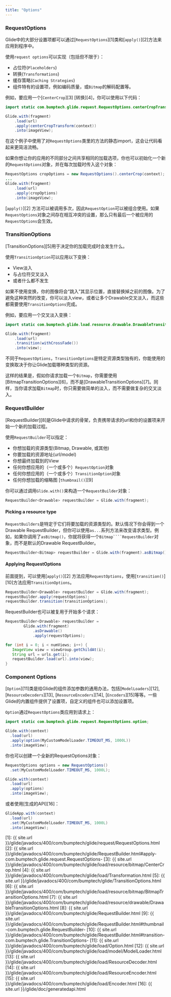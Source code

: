 ```yaml
---
title: "Options"
---
```


### RequestOptions
Glide中的大部分设置项都可以通过[``RequestOptions``][1]类和[``apply()``][2]方法来应用到程序中。

使用`request options`可以实现（包括但不限于）：

* 占位符(`Placeholders`)
* 转换(`Transformations`)
* 缓存策略(`Caching Strategies`)
* 组件特有的设置项，例如编码质量，或``Bitmap``的解码配置等。

例如，要应用一个[``CenterCrop``][3] [转换][4]，你可以使用以下代码：

```java
import static com.bumptech.glide.request.RequestOptions.centerCropTransform;

Glide.with(fragment)
    .load(url)
    .apply(centerCropTransform(context))
    .into(imageView);
```

在这个例子中使用了对``RequestOptions``类里的方法的静态import，这会让代码看起来更简洁流畅。

如果你想让你的应用的不同部分之间共享相同的加载选项，你也可以初始化一个新的``RequestOptions``对象，并在每次加载时传入这个对象：

```java
RequestOptions cropOptions = new RequestOptions().centerCrop(context);
...
Glide.with(fragment)
    .load(url)
    .apply(cropOptions)
    .into(imageView);
```

[``apply()``][2] 方法可以被调用多次，因此``RequestOption``可以被组合使用。如果``RequestOptions``对象之间存在相互冲突的设置，那么只有最后一个被应用的 ``RequestOptions``会生效。

### TransitionOptions

[TransitionOptions][5]用于决定你的加载完成时会发生什么。

使用``TransitionOption``可以应用以下变换：

* View淡入
* 与占位符交叉淡入
* 或者什么都不发生

如果不使用变换，你的图像将会“跳入”其显示位置，直接替换掉之前的图像。为了避免这种突然的改变，你可以淡入view，或者让多个Drawable交叉淡入，而这些都需要使用``TransitionOptions``完成。

例如，要应用一个交叉淡入变换：

```java
import static com.bumptech.glide.load.resource.drawable.DrawableTransitionOptions.withCrossFade;

Glide.with(fragment)
    .load(url)
    .transition(withCrossFade())
    .into(view);
```

不同于``RequestOptions``，``TransitionOptions``是特定资源类型独有的，你能使用的变换取决于你让Glide加载哪种类型的资源。

这样的结果是，假如你请求加载一个``Bitmap``，你需要使用[BitmapTransitionOptions][6]，而不是[DrawableTransitionOptions][7]。同样，当你请求加载``Bitmap``时，你只需要做简单的淡入，而不需要做复杂的交叉淡入。

### RequestBuilder

[RequestBuilder][8]是Glide中请求的骨架，负责携带请求的url和你的设置项来开始一个新的加载过程。

使用``RequestBuilder``可以指定：

* 你想加载的资源类型(Bitmap, Drawable, 或其他)
* 你要加载的资源地址(url/model)
* 你想最终加载到的View
* 任何你想应用的（一个或多个）``RequestOption``对象
* 任何你想应用的（一个或多个）``TransitionOption``对象
* 任何你想加载的缩略图 [``thumbnail()``][9]

你可以通过调用``Glide.with()``来构造一个``RequestBuilder``对象：

```java
RequestBuilder<Drawable> requestBuilder = Glide.with(fragment);
```

#### Picking a resource type

``RequestBuilders``是特定于它们将要加载的资源类型的。默认情况下你会得到一个Drawable RequestBuilder，但你可以使用``as...``系列方法来改变请求类型。例如，如果你调用了``asBitmap()``，你就将获得一个``Bitmap````RequestBuilder``对象，而不是默认的Drawable RequestBuilder。

```java
RequestBuilder<Bitmap> requestBuilder = Glide.with(fragment).asBitmap();
```

#### Applying RequestOptions

前面提到，可以使用[``apply()``][2] 方法应用``RequestOptions``，使用[``transition()``][10]方法应用``TransitionOptions``。

```java
RequestBuilder<Drawable> requestBuilder = Glide.with(fragment);
requestBuilder.apply(requestOptions);
requestBuilder.transition(transitionOptions);
```

RequestBuilder也可以被复用于开始多个请求：

```java
RequestBuilder<Drawable> requestBuilder =
        Glide.with(fragment)
            .asDrawable()
            .apply(requestOptions);

for (int i = 0; i < numViews; i++) {
   ImageView view = viewGroup.getChildAt(i);
   String url = urls.get(i);
   requestBuilder.load(url).into(view);
}
```

### Component Options

[``Option``][11]类是给Glide的组件添加参数的通用办法，包括[``ModelLoaders``][12], [``ResourceDecoders``][13], [``ResourceEncoders``][14], [``Encoders``][15]等等。一些Glide的内置组件提供了设置项，自定义的组件也可以添加设置项。

``Option``通过``RequestOptions``类应用到请求上：

```java
import static com.bumptech.glide.request.RequestOptions.option;

Glide.with(context)
  .load(url)
  .apply(option(MyCustomModelLoader.TIMEOUT_MS, 1000L))
  .into(imageView);
```

你也可以创建一个全新的RequestOptions对象：

```java
RequestOptions options = new RequestOptions()
  .set(MyCustomModelLoader.TIMEOUT_MS, 1000L);

Glide.with(context)
  .load(url)
  .apply(options)
  .into(imageView);
```

或者使用[生成的API][16]：

```java
GlideApp.with(context)
  .load(url)
  .set(MyCustomModelLoader.TIMEOUT_MS, 1000L)
  .into(imageView);
```

[1]: {{ site.url }}/glide/javadocs/400/com/bumptech/glide/request/RequestOptions.html
[2]: {{ site.url }}/glide/javadocs/400/com/bumptech/glide/RequestBuilder.html#apply-com.bumptech.glide.request.RequestOptions-
[3]: {{ site.url }}/glide/javadocs/400/com/bumptech/glide/load/resource/bitmap/CenterCrop.html
[4]: {{ site.url }}/glide/javadocs/400/com/bumptech/glide/load/Transformation.html
[5]: {{ site.url }}/glide/javadocs/400/com/bumptech/glide/TransitionOptions.html
[6]: {{ site.url }}/glide/javadocs/400/com/bumptech/glide/load/resource/bitmap/BitmapTransitionOptions.html
[7]: {{ site.url }}/glide/javadocs/400/com/bumptech/glide/load/resource/drawable/DrawableTransitionOptions.html
[8]: {{ site.url }}/glide/javadocs/400/com/bumptech/glide/RequestBuilder.html
[9]: {{ site.url }}/glide/javadocs/400/com/bumptech/glide/RequestBuilder.html#thumbnail-com.bumptech.glide.RequestBuilder-
[10]: {{ site.url }}/glide/javadocs/400/com/bumptech/glide/RequestBuilder.html#transition-com.bumptech.glide.TransitionOptions-
[11]: {{ site.url }}/glide/javadocs/400/com/bumptech/glide/load/Option.html
[12]: {{ site.url }}/glide/javadocs/400/com/bumptech/glide/load/model/ModelLoader.html
[13]: {{ site.url }}/glide/javadocs/400/com/bumptech/glide/load/ResourceDecoder.html
[14]: {{ site.url }}/glide/javadocs/400/com/bumptech/glide/load/ResourceEncoder.html
[15]: {{ site.url }}/glide/javadocs/400/com/bumptech/glide/load/Encoder.html
[16]: {{ site.url }}/glide/doc/generatedapi.html

